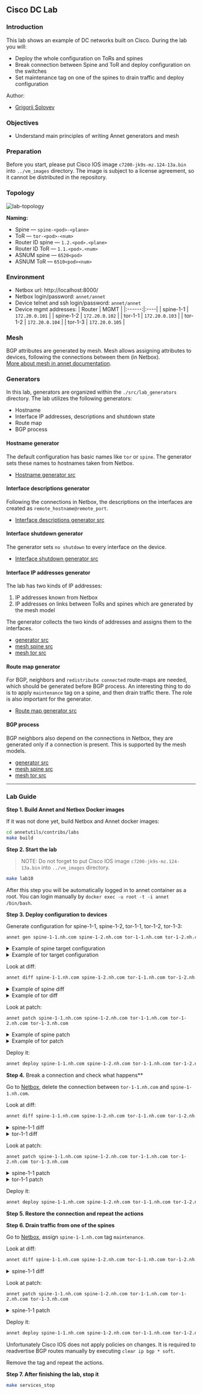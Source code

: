 ## Cisco DC Lab

### Introduction

This lab shows an example of DC networks built on Cisco. During the lab you will:

- Deploy the whole configuration on ToRs and spines
- Break connection between Spine and ToR and deploy configuration on the switches
- Set maintenance tag on one of the spines to drain traffic and deploy configuration

Author:

- [Grigorii Solovev](https://github.com/gs1571)

### Objectives

- Understand main principles of writing Annet generators and mesh

### Preparation

Before you start, please put Cisco IOS image `c7200-jk9s-mz.124-13a.bin` into `../vm_images` directory.
The image is subject to a license agreement, so it cannot be distributed in the repository.

### Topology

![lab-topology](./images/topology.png)

**Naming:**

- Spine — `spine-<pod>-<plane>`
- ToR — `tor-<pod>-<num>`
- Router ID spine — `1.2.<pod>.<plane>`
- Router ID ToR — `1.1.<pod>.<num>`
- ASNUM spine — `6520<pod>`
- ASNUM ToR — `6510<pod><num>`

### Environment

- Netbox url: http://localhost:8000/
- Netbox login/password: `annet/annet`
- Device telnet and ssh login/password: `annet/annet`  
- Device mgmt addresses:
   | Router | MGMT |
   |:------:|:----|
   | spine-1-1 | `172.20.0.101` |
   | spine-1-2 | `172.20.0.102` |
   | tor-1-1 | `172.20.0.103` |
   | tor-1-2 | `172.20.0.104` |
   | tor-1-3 | `172.20.0.105` |

### Mesh

BGP attributes are generated by mesh. Mesh allows assigning attributes to devices, following the connections between them (in Netbox).  
[More about mesh in annet documentation](https://annetutil.github.io/annet/main/mesh/index.html).

### Generators

In this lab, generators are organized within the `./src/lab_generators` directory. The lab utilizes the following generators:

- Hostname
- Interface IP addresses, descriptions and shutdown state
- Route map
- BGP process


#### Hostname generator

The default configuration has basic names like `tor` or `spine`. The generator sets these names to hostnames taken from Netbox.

- [Hostname generator src](./src/lab_generators/hostname.py)

#### Interface descriptions generator

Following the connections in Netbox, the descriptions on the interfaces are created as `remote_hostname@remote_port`.

- [Interface descriptions generator src](./src/lab_generators/description.py)

#### Interface shutdown generator

The generator sets `no shutdown` to every interface on the device.

- [Interface shutdown generator src](./src/lab_generators/shutdown.py)

#### Interface IP addresses generator

The lab has two kinds of IP addresses:

1. IP addresses known from Netbox
2. IP addresses on links between ToRs and spines which are generated by the mesh model

The generator collects the two kinds of addresses and assigns them to the interfaces.

- [generator src](./src/lab_generators/ip_address.py)
- [mesh spine src](./src/lab_generators/mesh_views/spine.py)
- [mesh tor src](./src/lab_generators/mesh_views/tor.py)

#### Route map generator

For BGP, neighbors and `redistribute connected` route-maps are needed, which should be generated before BGP process. An interesting thing to do is to apply `maintenance` tag on a spine, and then drain traffic there. The role is also important for the generator.

- [Route map generator src](./src/lab_generators/rpl.py)

#### BGP process

BGP neighbors also depend on the connections in Netbox, they are generated only if a connection is present. This is supported by the mesh models.

- [generator src](./src/lab_generators/bgp.py)
- [mesh spine src](./src/lab_generators/mesh_views/spine.py)
- [mesh tor src](./src/lab_generators/mesh_views/tor.py)

---

### Lab Guide

**Step 1. Build Annet and Netbox Docker images**

If it was not done yet, build Netbox and Annet docker images:

```bash
cd annetutils/contribs/labs
make build
```

**Step 2. Start the lab**

> NOTE: Do not forget to put Cisco IOS image `c7200-jk9s-mz.124-13a.bin` into `../vm_images` directory.

```bash
make lab10
```

After this step you will be automatically logged in to annet container as a root. You can login manually by `docker exec -u root -t -i annet /bin/bash`.

**Step 3. Deploy configuration to devices**

Generate configuration for spine-1-1, spine-1-2, tor-1-1, tor-1-2, tor-1-3:

```bash
annet gen spine-1-1.nh.com spine-1-2.nh.com tor-1-1.nh.com tor-1-2.nh.com tor-1-3.nh.com
```

<details>
<summary>Example of spine target configuration</summary>

```
hostname spine-1-1
ip bgp-community new-format
ip community-list standard GSHUT permit 65535:0
ip community-list standard TOR_NETS permit 65000:1
interface GigabitEthernet1/0
  no shutdown
  ip address 10.1.1.11 255.255.255.0
  description tor-1-1@Gi1/0
interface GigabitEthernet2/0
  no shutdown
  ip address 10.1.2.11 255.255.255.0
  description tor-1-2@Gi1/0
interface GigabitEthernet3/0
  no shutdown
  ip address 10.1.3.11 255.255.255.0
  description tor-1-3@Gi1/0
interface FastEthernet0/0
  no shutdown
  ip address 172.20.0.100 255.255.255.0
interface FastEthernet0/1
  no shutdown
route-map SPINE_IMPORT_TOR permit 10
  match community TOR_NETS
route-map SPINE_IMPORT_TOR deny 9999
route-map SPINE_EXPORT_TOR permit 10
  match community TOR_NETS
route-map SPINE_EXPORT_TOR deny 9999
router bgp 65201
  bgp router-id 1.2.1.1
  bgp log-neighbor-changes
  neighbor TOR peer-group
  neighbor TOR route-map SPINE_IMPORT_TOR in
  neighbor TOR route-map SPINE_EXPORT_TOR out
  neighbor TOR soft-reconfiguration inbound
  neighbor TOR send-community both
  neighbor 10.1.1.12 remote-as 65111
  neighbor 10.1.2.12 remote-as 65112
  neighbor 10.1.3.12 remote-as 65113
  neighbor 10.1.1.12 peer-group TOR
  neighbor 10.1.2.12 peer-group TOR
  neighbor 10.1.3.12 peer-group TOR
```

</details>

<details>
<summary>Example of tor target configuration</summary>

```
hostname tor-1-1
ip bgp-community new-format
ip community-list standard GSHUT permit 65535:0
ip community-list standard TOR_NETS permit 65000:1
interface GigabitEthernet1/0
  no shutdown
  ip address 10.1.1.12 255.255.255.0
  description spine-1-1@Gi1/0
interface GigabitEthernet2/0
  no shutdown
  ip address 10.2.1.12 255.255.255.0
  description spine-1-2@Gi1/0
interface FastEthernet0/0
  no shutdown
  ip address 172.20.0.102 255.255.255.0
interface Loopback0
  no shutdown
  ip address 10.0.0.1 255.255.255.255
interface FastEthernet0/1
  no shutdown
interface GigabitEthernet3/0
  no shutdown
route-map TOR_IMPORT_SPINE permit 10
  match community GSHUT
  set local-preference 0
route-map TOR_IMPORT_SPINE permit 20
  set local-preference 100
route-map TOR_EXPORT_SPINE permit 10
  match community TOR_NETS
route-map TOR_EXPORT_SPINE deny 9999
route-map IMPORT_CONNECTED permit 10
  match interface Loopback0
  set community 65000:1
route-map IMPORT_CONNECTED deny 9999
router bgp 65111
  bgp router-id 1.1.1.1
  bgp log-neighbor-changes
  maximum-paths 16
  redistribute connected route-map IMPORT_CONNECTED
  neighbor SPINE peer-group
  neighbor SPINE route-map TOR_IMPORT_SPINE in
  neighbor SPINE route-map TOR_EXPORT_SPINE out
  neighbor SPINE soft-reconfiguration inbound
  neighbor SPINE send-community both
  neighbor 10.1.1.11 remote-as 65201
  neighbor 10.2.1.11 remote-as 65201
  neighbor 10.1.1.11 peer-group SPINE
  neighbor 10.2.1.11 peer-group SPINE
```

</details>

Look at diff:
```bash
annet diff spine-1-1.nh.com spine-1-2.nh.com tor-1-1.nh.com tor-1-2.nh.com tor-1-3.nh.com
```

<details>
<summary>Example of spine diff</summary>

```diff
+ hostname spine-1-1
- hostname spine
+ ip bgp-community new-format
+ route-map SPINE_IMPORT_TOR permit 10
+   match community TOR_NETS
+ route-map SPINE_IMPORT_TOR deny 9999
+ route-map SPINE_EXPORT_TOR permit 10
+   match community TOR_NETS
+ route-map SPINE_EXPORT_TOR deny 9999
+ ip community-list standard GSHUT permit 65535:0
+ ip community-list standard TOR_NETS permit 65000:1
+ router bgp 65201
+   bgp router-id 1.2.1.1
+   bgp log-neighbor-changes
+   neighbor TOR peer-group
+   neighbor TOR route-map SPINE_IMPORT_TOR in
+   neighbor TOR route-map SPINE_EXPORT_TOR out
+   neighbor TOR soft-reconfiguration inbound
+   neighbor TOR send-community both
+   neighbor 10.1.1.12 remote-as 65111
+   neighbor 10.1.2.12 remote-as 65112
+   neighbor 10.1.3.12 remote-as 65113
+   neighbor 10.1.1.12 peer-group TOR
+   neighbor 10.1.2.12 peer-group TOR
+   neighbor 10.1.3.12 peer-group TOR
  interface GigabitEthernet1/0
-   shutdown
+   ip address 10.1.1.11 255.255.255.0
+   description tor-1-1@Gi1/0
  interface GigabitEthernet2/0
-   shutdown
+   ip address 10.1.2.11 255.255.255.0
+   description tor-1-2@Gi1/0
  interface GigabitEthernet3/0
-   shutdown
+   ip address 10.1.3.11 255.255.255.0
+   description tor-1-3@Gi1/0
  interface FastEthernet0/1
-   shutdown
```

</details>

<details>
<summary>Example of tor diff</summary>

```diff
+ hostname tor-1-1
- hostname tor
+ ip bgp-community new-format
+ interface Loopback0
+   no shutdown
+   ip address 10.0.0.1 255.255.255.255
+ route-map TOR_IMPORT_SPINE permit 10
+   match community GSHUT
+   set local-preference 0
+ route-map TOR_IMPORT_SPINE permit 20
+   set local-preference 100
+ route-map TOR_EXPORT_SPINE permit 10
+   match community TOR_NETS
+ route-map TOR_EXPORT_SPINE deny 9999
+ route-map IMPORT_CONNECTED permit 10
+   match interface Loopback0
+   set community 65000:1
+ route-map IMPORT_CONNECTED deny 9999
+ ip community-list standard GSHUT permit 65535:0
+ ip community-list standard TOR_NETS permit 65000:1
+ router bgp 65111
+   bgp router-id 1.1.1.1
+   bgp log-neighbor-changes
+   maximum-paths 16
+   redistribute connected route-map IMPORT_CONNECTED
+   neighbor SPINE peer-group
+   neighbor SPINE route-map TOR_IMPORT_SPINE in
+   neighbor SPINE route-map TOR_EXPORT_SPINE out
+   neighbor SPINE soft-reconfiguration inbound
+   neighbor SPINE send-community both
+   neighbor 10.1.1.11 remote-as 65201
+   neighbor 10.2.1.11 remote-as 65201
+   neighbor 10.1.1.11 peer-group SPINE
+   neighbor 10.2.1.11 peer-group SPINE
  interface GigabitEthernet1/0
-   shutdown
+   ip address 10.1.1.12 255.255.255.0
+   description spine-1-1@Gi1/0
  interface GigabitEthernet2/0
-   shutdown
+   ip address 10.2.1.12 255.255.255.0
+   description spine-1-2@Gi1/0
  interface FastEthernet0/1
-   shutdown
  interface GigabitEthernet3/0
-   shutdown
```

</details>

Look at patch:

`annet patch spine-1-1.nh.com spine-1-2.nh.com tor-1-1.nh.com tor-1-2.nh.com tor-1-3.nh.com`


<details>
<summary>Example of spine patch</summary>

```
no hostname spine
hostname spine-1-1
ip community-list standard GSHUT permit 65535:0
ip community-list standard TOR_NETS permit 65000:1
ip bgp-community new-format
interface GigabitEthernet1/0
  no shutdown
  ip address 10.1.1.11 255.255.255.0
  description tor-1-1@Gi1/0
  exit
interface GigabitEthernet2/0
  no shutdown
  ip address 10.1.2.11 255.255.255.0
  description tor-1-2@Gi1/0
  exit
interface GigabitEthernet3/0
  no shutdown
  ip address 10.1.3.11 255.255.255.0
  description tor-1-3@Gi1/0
  exit
interface FastEthernet0/1
  no shutdown
  exit
route-map SPINE_IMPORT_TOR permit 10
  match community TOR_NETS
  exit
route-map SPINE_IMPORT_TOR deny 9999
route-map SPINE_EXPORT_TOR permit 10
  match community TOR_NETS
  exit
route-map SPINE_EXPORT_TOR deny 9999
router bgp 65201
  bgp router-id 1.2.1.1
  bgp log-neighbor-changes
  neighbor TOR peer-group
  neighbor TOR route-map SPINE_IMPORT_TOR in
  neighbor TOR route-map SPINE_EXPORT_TOR out
  neighbor TOR soft-reconfiguration inbound
  neighbor TOR send-community both
  neighbor 10.1.1.12 remote-as 65111
  neighbor 10.1.2.12 remote-as 65112
  neighbor 10.1.3.12 remote-as 65113
  neighbor 10.1.1.12 peer-group TOR
  neighbor 10.1.2.12 peer-group TOR
  neighbor 10.1.3.12 peer-group TOR
  exit
```

</details>

<details>
<summary>Example of tor patch</summary>

```
no hostname tor
hostname tor-1-1
ip community-list standard GSHUT permit 65535:0
ip community-list standard TOR_NETS permit 65000:1
ip bgp-community new-format
interface GigabitEthernet1/0
  no shutdown
  ip address 10.1.1.12 255.255.255.0
  description spine-1-1@Gi1/0
  exit
interface GigabitEthernet2/0
  no shutdown
  ip address 10.2.1.12 255.255.255.0
  description spine-1-2@Gi1/0
  exit
interface FastEthernet0/1
  no shutdown
  exit
interface GigabitEthernet3/0
  no shutdown
  exit
interface Loopback0
  ip address 10.0.0.1 255.255.255.255
  no shutdown
  exit
route-map TOR_IMPORT_SPINE permit 10
  match community GSHUT
  set local-preference 0
  exit
route-map TOR_IMPORT_SPINE permit 20
  set local-preference 100
  exit
route-map TOR_EXPORT_SPINE permit 10
  match community TOR_NETS
  exit
route-map TOR_EXPORT_SPINE deny 9999
route-map IMPORT_CONNECTED permit 10
  match interface Loopback0
  set community 65000:1
  exit
route-map IMPORT_CONNECTED deny 9999
router bgp 65111
  bgp router-id 1.1.1.1
  bgp log-neighbor-changes
  maximum-paths 16
  redistribute connected route-map IMPORT_CONNECTED
  neighbor SPINE peer-group
  neighbor SPINE route-map TOR_IMPORT_SPINE in
  neighbor SPINE route-map TOR_EXPORT_SPINE out
  neighbor SPINE soft-reconfiguration inbound
  neighbor SPINE send-community both
  neighbor 10.1.1.11 remote-as 65201
  neighbor 10.2.1.11 remote-as 65201
  neighbor 10.1.1.11 peer-group SPINE
  neighbor 10.2.1.11 peer-group SPINE
  exit
```

</details>

Deploy it:
```bash
annet deploy spine-1-1.nh.com spine-1-2.nh.com tor-1-1.nh.com tor-1-2.nh.com tor-1-3.nh.com
```

**Step 4.** Break a connection and check what happens**

Go to [Netbox](http://localhost:8000/dcim/devices/7/), delete the connection between `tor-1-1.nh.com` and `spine-1-1.nh.com`.

Look at diff:
```bash
annet diff spine-1-1.nh.com spine-1-2.nh.com tor-1-1.nh.com tor-1-2.nh.com tor-1-3.nh.com
```

<details>
<summary>spine-1-1 diff</summary>

```diff
  router bgp 65201
-   neighbor 10.1.1.12 remote-as 65111
-   neighbor 10.1.1.12 peer-group TOR
  interface GigabitEthernet1/0
-   description tor-1-1@Gi1/0
-   ip address 10.1.1.11 255.255.255.0
```

</details>

<details>
<summary>tor-1-1 diff</summary>

```diff
  router bgp 65111
-   neighbor 10.1.1.11 remote-as 65201
-   neighbor 10.1.1.11 peer-group SPINE
  interface GigabitEthernet1/0
-   description spine-1-1@Gi1/0
-   ip address 10.1.1.12 255.255.255.0
```

</details>

Look at patch:

`annet patch spine-1-1.nh.com spine-1-2.nh.com tor-1-1.nh.com tor-1-2.nh.com tor-1-3.nh.com`

<details>
<summary>spine-1-1 patch</summary>

```diff
interface GigabitEthernet1/0
no description
no ip address 10.1.1.11 255.255.255.0
exit
router bgp 65201
no neighbor 10.1.1.12 peer-group TOR
no neighbor 10.1.1.12 remote-as 65111
exit
```

</details>

<details>
<summary>tor-1-1 patch</summary>

```
interface GigabitEthernet1/0
no description
no ip address 10.1.1.12 255.255.255.0
exit
router bgp 65111
no neighbor 10.1.1.11 peer-group SPINE
no neighbor 10.1.1.11 remote-as 65201
exit
```

</details>

Deploy it:
```bash
annet deploy spine-1-1.nh.com spine-1-2.nh.com tor-1-1.nh.com tor-1-2.nh.com tor-1-3.nh.com
```

**Step 5. Restore the connection and repeat the actions**

**Step 6. Drain traffic from one of the spines**

Go to [Netbox](http://localhost:8000/dcim/devices/5/), assign `spine-1-1.nh.com` tag `maintenance`.

Look at diff:
```bash
annet diff spine-1-1.nh.com spine-1-2.nh.com tor-1-1.nh.com tor-1-2.nh.com tor-1-3.nh.com
```

<details>
<summary>spine-1-1 diff</summary>

```diff
  route-map SPINE_EXPORT_TOR permit 10
+   set community 65535:0 additive
```

</details>

Look at patch:

`annet patch spine-1-1.nh.com spine-1-2.nh.com tor-1-1.nh.com tor-1-2.nh.com tor-1-3.nh.com`

<details>
<summary>spine-1-1 patch</summary>

```
route-map SPINE_EXPORT_TOR permit 10
  set community 65535:0 additive
  exit
```

</details>

Deploy it:
```bash
annet deploy spine-1-1.nh.com spine-1-2.nh.com tor-1-1.nh.com tor-1-2.nh.com tor-1-3.nh.com
```

Unfortunately Cisco IOS does not apply policies on changes. It is required to readvertise BGP routes manually by executing `clear ip bgp * soft`.

Remove the tag and repeat the actions.

**Step 7. After finishing the lab, stop it**

```bash
make services_stop
```
